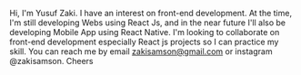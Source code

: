 Hi, I'm Yusuf Zaki. I have an interest on front-end development. At the time, I'm still developing Webs using React Js, and in the near future I'll also be developing Mobile App using React Native. I'm looking to collaborate on front-end development especially React js projects so I can practice my skill. You can reach me by email zakisamson@gmail.com or instagram @zakisamson. Cheers
